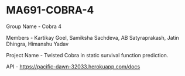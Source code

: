 # MA691-COBRA-4
Group Name - Cobra 4

Members - Kartikay Goel, Samiksha Sachdeva, AB Satyraprakash, Jatin Dhingra, Himanshu Yadav

Project Name - Twisted Cobra in static survival function prediction.

API - https://pacific-dawn-32033.herokuapp.com/docs
